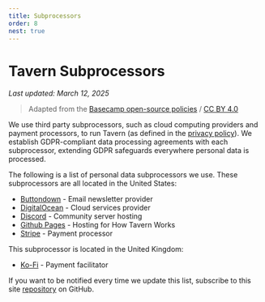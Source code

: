 ```yaml
---
title: Subprocessors
order: 8
nest: true
---
```


# Tavern Subprocessors

*Last updated: March 12, 2025*

> Adapted from the [Basecamp open-source policies](https://github.com/basecamp/policies) / [CC BY 4.0](https://creativecommons.org/licenses/by/4.0/)

We use third party subprocessors, such as cloud computing providers and payment processors, to run Tavern (as defined in the [privacy policy](privacy.html)). We establish GDPR-compliant data processing agreements with each subprocessor, extending GDPR safeguards everywhere personal data is processed.

The following is a list of personal data subprocessors we use. These subprocessors are all located in the United States:

* [Buttondown](https://buttondown.com/legal/privacy) - Email newsletter provider
* [DigitalOcean](https://www.digitalocean.com/legal/gdpr) - Cloud services provider
* [Discord](https://discord.com/privacy) - Community server hosting
* [Github Pages](https://docs.github.com/en/site-policy/privacy-policies/github-general-privacy-statement) - Hosting for How Tavern Works
* [Stripe](https://stripe.com/legal/privacy-center) - Payment processor

This subprocessor is located in the United Kingdom:
* [Ko-Fi](https://more.ko-fi.com/privacy) - Payment facilitator

If you want to be notified every time we update this list, subscribe to this site [repository](https://github.com/tavern-works/tavern-works.github.io/blob/main/legal/subprocessors.md) on GitHub.